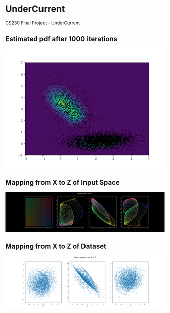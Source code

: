 # UnderCurrent
CS230 Final Project - UnderCurrent

## Estimated pdf after 1000 iterations
![UnderCurrent with MLP after 1000 iterations](first_deep_current6_999.png)

## Mapping from X to Z of Input Space
![Mapping X to Z](mapping_x_z6.png)

## Mapping from X to Z of Dataset
![Mapping X to Z](mapped_points6_999.png)
